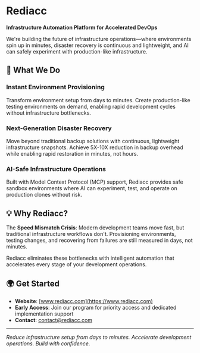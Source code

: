# Rediacc

**Infrastructure Automation Platform for Accelerated DevOps**

We're building the future of infrastructure operations—where environments spin up in minutes, disaster recovery is continuous and lightweight, and AI can safely experiment with production-like infrastructure.

## 🚀 What We Do

### Instant Environment Provisioning
Transform environment setup from days to minutes. Create production-like testing environments on demand, enabling rapid development cycles without infrastructure bottlenecks.

### Next-Generation Disaster Recovery
Move beyond traditional backup solutions with continuous, lightweight infrastructure snapshots. Achieve 5X-10X reduction in backup overhead while enabling rapid restoration in minutes, not hours.

### AI-Safe Infrastructure Operations
Built with Model Context Protocol (MCP) support, Rediacc provides safe sandbox environments where AI can experiment, test, and operate on production clones without risk.

## 💡 Why Rediacc?

The **Speed Mismatch Crisis**: Modern development teams move fast, but traditional infrastructure workflows don't. Provisioning environments, testing changes, and recovering from failures are still measured in days, not minutes.

Rediacc eliminates these bottlenecks with intelligent automation that accelerates every stage of your development operations.

## 🌍 Get Started

- **Website**: [www.rediacc.com](https://www.rediacc.com)
- **Early Access**: Join our program for priority access and dedicated implementation support
- **Contact**: [contact@rediacc.com](mailto:contact@rediacc.com)
  
---

*Reduce infrastructure setup from days to minutes. Accelerate development operations. Build with confidence.*

